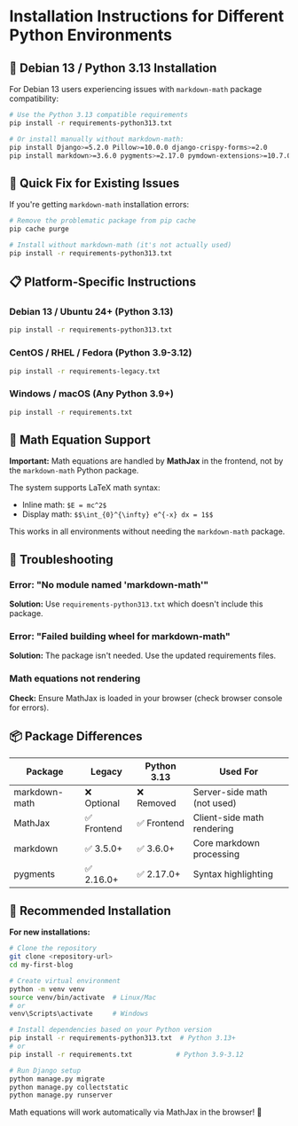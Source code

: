 # Installation Instructions for Different Python Environments

## 🐧 Debian 13 / Python 3.13 Installation

For Debian 13 users experiencing issues with `markdown-math` package compatibility:

```bash
# Use the Python 3.13 compatible requirements
pip install -r requirements-python313.txt

# Or install manually without markdown-math:
pip install Django>=5.2.0 Pillow>=10.0.0 django-crispy-forms>=2.0
pip install markdown>=3.6.0 pygments>=2.17.0 pymdown-extensions>=10.7.0
```

## 🚀 Quick Fix for Existing Issues

If you're getting `markdown-math` installation errors:

```bash
# Remove the problematic package from pip cache
pip cache purge

# Install without markdown-math (it's not actually used)
pip install -r requirements-python313.txt
```

## 📋 Platform-Specific Instructions

### **Debian 13 / Ubuntu 24+ (Python 3.13)**
```bash
pip install -r requirements-python313.txt
```

### **CentOS / RHEL / Fedora (Python 3.9-3.12)**
```bash
pip install -r requirements-legacy.txt
```

### **Windows / macOS (Any Python 3.9+)**
```bash
pip install -r requirements.txt
```

## 🔧 Math Equation Support

**Important:** Math equations are handled by **MathJax** in the frontend, not by the `markdown-math` Python package.

The system supports LaTeX math syntax:
- Inline math: `$E = mc^2$`
- Display math: `$$\int_{0}^{\infty} e^{-x} dx = 1$$`

This works in all environments without needing the `markdown-math` package.

## 🐛 Troubleshooting

### Error: "No module named 'markdown-math'"
**Solution:** Use `requirements-python313.txt` which doesn't include this package.

### Error: "Failed building wheel for markdown-math"
**Solution:** The package isn't needed. Use the updated requirements files.

### Math equations not rendering
**Check:** Ensure MathJax is loaded in your browser (check browser console for errors).

## 📦 Package Differences

| Package | Legacy | Python 3.13 | Used For |
|---------|--------|--------------|----------|
| markdown-math | ❌ Optional | ❌ Removed | Server-side math (not used) |
| MathJax | ✅ Frontend | ✅ Frontend | Client-side math rendering |
| markdown | ✅ 3.5.0+ | ✅ 3.6.0+ | Core markdown processing |
| pygments | ✅ 2.16.0+ | ✅ 2.17.0+ | Syntax highlighting |

## 🎯 Recommended Installation

**For new installations:**
```bash
# Clone the repository
git clone <repository-url>
cd my-first-blog

# Create virtual environment
python -m venv venv
source venv/bin/activate  # Linux/Mac
# or
venv\Scripts\activate     # Windows

# Install dependencies based on your Python version
pip install -r requirements-python313.txt  # Python 3.13+
# or
pip install -r requirements.txt           # Python 3.9-3.12

# Run Django setup
python manage.py migrate
python manage.py collectstatic
python manage.py runserver
```

Math equations will work automatically via MathJax in the browser! 🎉